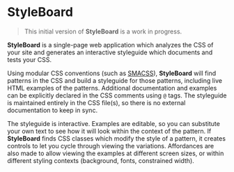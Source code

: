 # StyleBoard

> This initial version of **StyleBoard** is a work in progress.

**StyleBoard** is a single-page web application which analyzes the CSS
of your site and generates an interactive styleguide which documents
and tests your CSS.

Using modular CSS conventions (such as [SMACSS](http://smacss.com)),
**StyleBoard** will find patterns in the CSS and build a styleguide for those patterns,
including live HTML examples of the patterns.
Additional documentation and examples can be explicitly declared in the
CSS comments using `@` tags.
The styleguide is maintained entirely in the CSS file(s), so there is no
external documentation to keep in sync.

The styleguide is interactive. Examples are editable, so 
you can substitute your own text to see how it will look within the context of the
pattern.
If **StyleBoard** finds CSS classes which modify the style of a pattern,
it creates controls to let you cycle through viewing the variations.
Affordances are also made to allow viewing the examples at different screen sizes,
or within different styling contexts (background, fonts, constrained width).

